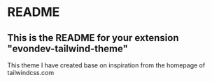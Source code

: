 # README

## This is the README for your extension "evondev-tailwind-theme"

This theme I have created base on inspiration from the homepage of tailwindcss.com
